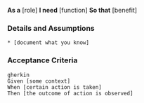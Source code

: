 **As a** [role]
**I need** [function]
**So that** [benefit]

### Details and Assumptions
    * [document what you know]
### Acceptance Criteria
    gherkin
    Given [some context]
    When [certain action is taken]
    Then [the outcome of action is observed]

